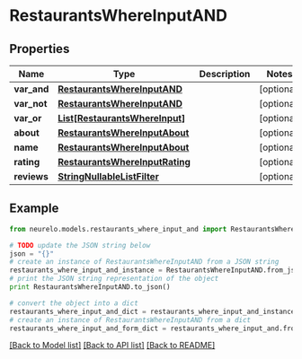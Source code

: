 # RestaurantsWhereInputAND


## Properties
Name | Type | Description | Notes
------------ | ------------- | ------------- | -------------
**var_and** | [**RestaurantsWhereInputAND**](RestaurantsWhereInputAND.md) |  | [optional] 
**var_not** | [**RestaurantsWhereInputAND**](RestaurantsWhereInputAND.md) |  | [optional] 
**var_or** | [**List[RestaurantsWhereInput]**](RestaurantsWhereInput.md) |  | [optional] 
**about** | [**RestaurantsWhereInputAbout**](RestaurantsWhereInputAbout.md) |  | [optional] 
**name** | [**RestaurantsWhereInputAbout**](RestaurantsWhereInputAbout.md) |  | [optional] 
**rating** | [**RestaurantsWhereInputRating**](RestaurantsWhereInputRating.md) |  | [optional] 
**reviews** | [**StringNullableListFilter**](StringNullableListFilter.md) |  | [optional] 

## Example

```python
from neurelo.models.restaurants_where_input_and import RestaurantsWhereInputAND

# TODO update the JSON string below
json = "{}"
# create an instance of RestaurantsWhereInputAND from a JSON string
restaurants_where_input_and_instance = RestaurantsWhereInputAND.from_json(json)
# print the JSON string representation of the object
print RestaurantsWhereInputAND.to_json()

# convert the object into a dict
restaurants_where_input_and_dict = restaurants_where_input_and_instance.to_dict()
# create an instance of RestaurantsWhereInputAND from a dict
restaurants_where_input_and_form_dict = restaurants_where_input_and.from_dict(restaurants_where_input_and_dict)
```
[[Back to Model list]](../README.md#documentation-for-models) [[Back to API list]](../README.md#documentation-for-api-endpoints) [[Back to README]](../README.md)


